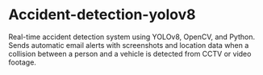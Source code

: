 # Accident-detection-yolov8
Real-time accident detection system using YOLOv8, OpenCV, and Python. Sends automatic email alerts with screenshots and location data when a collision between a person and a vehicle is detected from CCTV or video footage.
